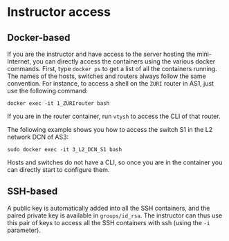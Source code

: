 # Instructor access

## Docker-based

If you are the instructor and have access to the server hosting the mini-Internet, you can directly access the containers using the various docker commands. First, type  `docker ps` to get a list of all the containers running. The names of the hosts, switches and routers always follow the same convention. For instance, to access a shell on the `ZURI` router in AS1, just use the following command:

```
docker exec -it 1_ZURIrouter bash
```

If you are in the router container, run `vtysh` to access the CLI of that router.

The following example shows you how to access the switch S1 in the L2 network DCN of AS3:

```
sudo docker exec -it 3_L2_DCN_S1 bash
```

Hosts and switches do not have a CLI, so once you are in the container you can directly start to configure them.

## SSH-based

A public key is automatically added into all the SSH containers, and the paired private key is available in `groups/id_rsa`. 
The instructor can thus use this pair of keys to access all the SSH containers with ssh (using the `-i` parameter).